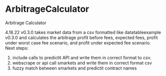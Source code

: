 # ArbitrageCalculator
Arbitrage Calculator

4.18.22 v0.3.0 takes market data from a csv formatted like datatableexample v0.3.0 and calculates the arbitrage profit before fees, expected fees, profit under worst case fee scenario, and profit under expected fee scenario. Next steps:
1. include calls to predictit API and write them in correct format to csv. 
2. webscrape or api call smarkets and write them in correct format csv
3. fuzzy match between smarkets and predictit contract names

